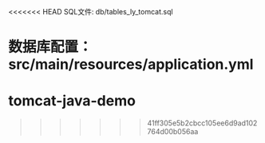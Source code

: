<<<<<<< HEAD
SQL文件: db/tables_ly_tomcat.sql

数据库配置：src/main/resources/application.yml
=======
# tomcat-java-demo
>>>>>>> 41ff305e5b2cbcc105ee6d9ad102764d00b056aa
